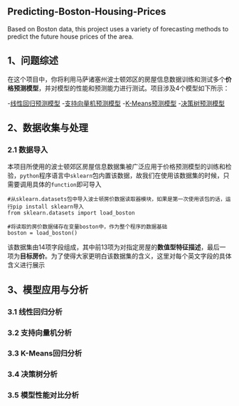 ## Predicting-Boston-Housing-Prices
Based on Boston data, this project uses a variety of forecasting methods to predict the future house prices of the area.
## 1、问题综述

在这个项目中，你将利用马萨诸塞州波士顿郊区的房屋信息数据训练和测试多个**价格预测模型**，并对模型的性能和预测能力进行测试。项目涉及4个模型如下所示：

-[线性回归预测模型](https://baike.baidu.com/item/%E7%BA%BF%E6%80%A7%E5%9B%9E%E5%BD%92%E9%A2%84%E6%B5%8B%E6%B3%95/12609970?fr=aladdin) -[支持向量机预测模型](https://baike.baidu.com/item/%E6%94%AF%E6%8C%81%E5%90%91%E9%87%8F%E6%9C%BA/9683835?fr=aladdin) -[K-Means预测模型](https://baike.baidu.com/item/K%E5%9D%87%E5%80%BC%E8%81%9A%E7%B1%BB%E7%AE%97%E6%B3%95/15779627?fromtitle=kmeans&fromid=10932719&fr=aladdin) -[决策树预测模型](https://baike.baidu.com/item/%E5%86%B3%E7%AD%96%E6%A0%91/10377049?fr=aladdin)

## 2、数据收集与处理
### 2.1 数据导入
 本项目所使用的波士顿郊区房屋信息数据集被广泛应用于价格预测模型的训练和检验，`python`程序语言中`sklearn`包内置该数据，故我们在使用该数据集的时候，只需要调用具体的`function`即可导入
```
#从sklearn.datasets包中导入波士顿房价数据读取器模块，如果是第一次使用该包的话，运行pip install sklearn导入
from sklearn.datasets import load_boston

#将读取的房价数据储存在变量boston中，作为整个程序的数据基础
boston = load_boston()
```
该数据集由14项字段组成，其中前13项为对指定房屋的**数值型特征描述**，最后一项为**目标房价**。为了使得大家更明白该数据集的含义，这里对每个英文字段的具体含义进行展示


## 3、模型应用与分析

### 3.1 线性回归分析

### 3.2 支持向量机分析

### 3.3 K-Means回归分析

### 3.4 决策树分析

### 3.5 模型性能对比分析

